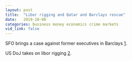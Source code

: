 ```yaml
---
layout: post
title:  "Libor rigging and Qatar and Barclays rescue"
date:   2019-10-08
categories: business money economics crime markets
vid_link: false
---
```


SFO brings a case against former executives in Barclays [1].

US DoJ takes on libor rigging [2].

[1]: //www.bbc.co.uk/news/business-49951412
[2]: //www.bbc.co.uk/news/business-49841361
